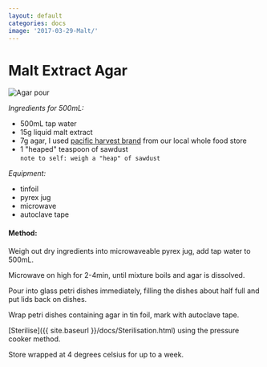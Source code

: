 ```yaml
---
layout: default
categories: docs
image: '2017-03-29-Malt/'
---
```


# Malt Extract Agar
![Agar pour]({{site.baseurl}}{{site.imageurl}}{{page.image}}20170329_160752.jpg)

_Ingredients for 500mL:_

- 500mL tap water
- 15g liquid malt extract
- 7g agar, I used [pacific harvest brand](http://www.pacificharvest.co.nz/products/agar-powder/) from our local whole food store
- 1 "heaped" teaspoon of sawdust  
`note to self: weigh a "heap" of sawdust`

_Equipment:_

 - tinfoil
 - pyrex jug
 - microwave
 - autoclave tape

#### Method:

Weigh out dry ingredients into microwaveable pyrex jug, add tap water to 500mL.

Microwave on high for 2-4min, until mixture boils and agar is dissolved.

Pour into glass petri dishes immediately, filling the dishes about half full and put lids back on dishes.

Wrap petri dishes containing agar in tin foil, mark with autoclave tape.

[Sterilise]({{ site.baseurl }}/docs/Sterilisation.html) using the pressure cooker method.

Store wrapped at 4 degrees celsius for up to a week.  
